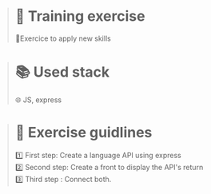 ># 👥 Training exercise
>
> 💪Exercice to apply new skills
>

># 📚 Used stack
>
>🌐 JS, express
>

># 📑 Exercise guidlines
>
>1️⃣ First step: Create a language API using express <br>
>2️⃣ Second step: Create a front to display the API's return<br>
>3️⃣ Third step : Connect both.
>
